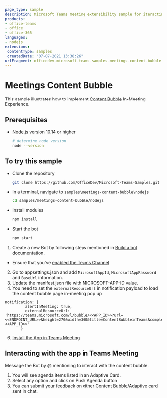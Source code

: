 ```yaml
---
page_type: sample
description: Microsoft Teams meeting extensibility sample for iteracting with Content Bubble Bot in-meeting
products:
- office-teams
- office
- office-365
languages:
- nodejs
extensions:
 contentType: samples
 createdDate: "07-07-2021 13:38:26"
urlFragment: officedev-microsoft-teams-samples-meetings-content-bubble-nodejs
---
```


# Meetings Content Bubble

This sample illustrates how to implement [Content Bubble](https://docs.microsoft.com/en-us/microsoftteams/platform/apps-in-teams-meetings/create-apps-for-teams-meetings?view=msteams-client-js-latest&tabs=dotnet#notificationsignal-api) In-Meeting Experience.

## Prerequisites

- [Node.js](https://nodejs.org) version 10.14 or higher

    ```bash
    # determine node version
    node --version
    ```

## To try this sample

- Clone the repository

    ```bash
    git clone https://github.com/OfficeDev/Microsoft-Teams-Samples.git
    ```

- In a terminal, navigate to `samples\meetings-content-bubble\nodejs`

    ```bash
    cd samples/meetings-content-bubble/nodejs
    ```

- Install modules

    ```bash
    npm install
    ```

- Start the bot

    ```bash
    npm start
    ```

1) Create a new Bot by following steps mentioned in [Build a bot](https://docs.microsoft.com/en-us/microsoftteams/platform/bots/what-are-bots?view=msteams-client-js-latest#build--a-bot-for-teams-with-the-microsoft-bot-framework) documentation.

- Ensure that you've [enabled the Teams Channel](https://docs.microsoft.com/en-us/azure/bot-service/channel-connect-teams?view=azure-bot-service-4.0)

2) Go to appsettings.json and add `MicrosoftAppId`, `MicrosoftAppPassword` and `BaseUrl` information.
3) Update the manifest.json file with MICROSOFT-APP-ID value.
4) You need to set the `externalResourceUrl` in notification payload to load the content bubble page in-meeting pop up
 ```
 notification: {
          alertInMeeting: true,
          externalResourceUrl: 'https://teams.microsoft.com/l/bubble/<<APP_ID>>?url=<<ENDPOINT_URL>>&height=270&width=300&title=ContentBubbleinTeams&completionBotId=<<APP_ID>>'
        }
 ```
6) [Install the App in Teams Meeting](https://docs.microsoft.com/en-us/microsoftteams/platform/apps-in-teams-meetings/teams-apps-in-meetings?view=msteams-client-js-latest#meeting-lifecycle-scenarios)

## Interacting with the app in Teams Meeting

Message the Bot by @ mentioning to interact with the content bubble.
1. You will see agenda items listed in an Adaptive Card.
2. Select any option and click on Push Agenda button
3. You can submit your feedback on either Content Bubble/Adaptive card sent in chat.
